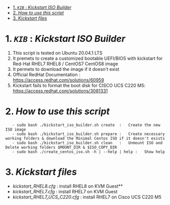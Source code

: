 
- [1. *`KIB`* : *Kickstart ISO Builder*](#1-kib--kickstart-iso-builder)
- [2. *How to use this script*](#2-how-to-use-this-script)
- [3. *Kickstart files*](#3-kickstart-files)

# 1. *`KIB`* : *Kickstart ISO Builder*

1. This script is tested on Ubuntu 20.04.1 LTS 
2. It premets to create a customized bootable UEFI/BIOS with kickstart for Red-Hat RHEL7 RHEL8 / CentOS7 CentOS8 image
3. It permets to download the image if it doesn't exist 
4. Official RedHat Documentation : https://access.redhat.com/solutions/60959
5. Kickstart fails to format the boot disk for CISCO UCS C220 M5: https://access.redhat.com/solutions/3081331



# 2. *How to use this script* 
```
   - sudo bash ./kickstart_iso_builder.sh create  :   Create the new ISO image
   - sudo bash ./kickstart_iso_builder.sh prepare :   Create necessary working folders & download the Minimal Centos ISO if it doesn't exists
   - sudo bash ./kickstart_iso_builder.sh clean   :   Unmount ISO and Delete working folders $MOUNT_DIR & $ISO_COPY_DIR
   - sudo bash ./create_centos_iso.sh -h | --help | help :   Show help
```

# 3. *Kickstart files* 

- *kickstart_RHEL8.cfg* : install RHEL8 on KVM Guest**
- *kickstart_RHEL7.cfg* : install RHEL7 on KVM Guest
- *kickstart_RHEL7_UCS_C220.cfg* : install RHEL7 on Cisco UCS C220 M5